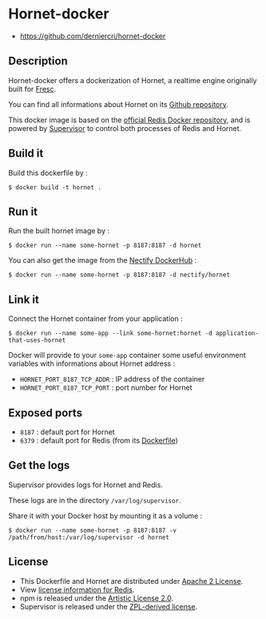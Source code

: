 # Hornet-docker

* https://github.com/derniercri/hornet-docker

## Description

Hornet-docker offers a dockerization of Hornet, a realtime engine originally built for [Fresc](http://fre.sc).

You can find all informations about Hornet on its [Github repository](https://github.com/derniercri/hornet).

This docker image is based on the [official Redis Docker repository](https://registry.hub.docker.com/_/redis/), and is powered by [Supervisor](http://supervisord.org/) to control both processes of Redis and Hornet.

## Build it

Build this dockerfile by :

```
$ docker build -t hornet .
```

## Run it

Run the built hornet image by :

```
$ docker run --name some-hornet -p 8187:8187 -d hornet
```

You can also get the image from the [Nectify DockerHub](https://registry.hub.docker.com/u/nectify/hornet/) :

```
$ docker run --name some-hornet -p 8187:8187 -d nectify/hornet
```

## Link it

Connect the Hornet container from your application :

```
$ docker run --name some-app --link some-hornet:hornet -d application-that-uses-hornet
```

Docker will provide to your `some-app` container some useful environment variables with informations about Hornet address :

* `HORNET_PORT_8187_TCP_ADDR` : IP address of the container
* `HORNET_PORT_8187_TCP_PORT` : port number for Hornet

## Exposed ports

* `8187` : default port for Hornet
* `6379` : default port for Redis (from its [Dockerfile](https://github.com/docker-library/redis/blob/master/3.0/Dockerfile))

## Get the logs

Supervisor provides logs for Hornet and Redis.

These logs are in the directory `/var/log/supervisor`.

Share it with your Docker host by mounting it as a volume :

```
$ docker run --name some-hornet -p 8187:8187 -v /path/from/host:/var/log/supervisor -d hornet
```

## License

* This Dockerfile and Hornet are distributed under [Apache 2 License](http://www.apache.org/licenses/LICENSE-2.0.html).
* View [license information for Redis](http://redis.io/topics/license).
* npm is released under the [Artistic License 2.0](https://www.npmjs.com/policies/npm-license).
* Supervisor is released under the [ZPL-derived license](http://repoze.org/LICENSE.txt).